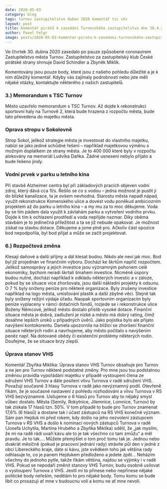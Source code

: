 ```yaml
---
date: 2020-05-03
category: blog
tags: turnov zastupitelstvo duben 2020 komentář tsc vhs
layout: post
title: Komentář pirátů k zasedání Turnovského zastupitelstva dne 30.4.2020 
author: Pavel Felgr
image: posts/2020-05-03-komentar-piratu-k-zasedani-turnovskeho-zastupitelstva-dne-3042020.jpg
---
```


Ve čtvrtek 30. dubna 2020 zasedalo po pauze způsobené coronavirem Zastupitelstvo města Turnov. Zastupitelstvo za zastupitelský klub České pirátské strany shrnuje David Schindler a Zbyněk Miklík.

Komentovány jsou pouze body, které jsou z našeho pohledu důležité a je k nim důležitý komentář. Kdyby vás zajímaly podrobnosti nebo jste měli nějaké otázky, kontaktujte některého z našich zastupitelů.

### 3.) Memorandum s TSC Turnov ###
Město uzavřelo memorandum s TSC Turnov. Až dojde k rekonstrukci sportovní haly na Turnově 2, která bude hrazena z rozpočtu města, bude tato převedena do majetku města. 

### Oprava stropu v Sokolovně ###

Strop Sokol, jelikož strategie města je investovat do vlastního majetku, nabízí se jako jediné schůdné řešení – například majetkovou výměnu s možným doplatkem ze strany města. 
Je to 400 000 které byly v rozpočtu alokovány na memoriál Ludvíka Daňka. Žádné usnesení nebylo přijato a bude řešeno jindy. 

### Vodní prvek v parku u letního kina ### 
Při stavbě Alzheimer centra byl při základových pracích objeven vodní zdroj, který dává cca 1l/s. Řešilo se co s vodou – jedna možnost je pustit ji do blízké kanalizace, ta je ovšem nevhodná. Starostu města napadl nápad, využít rekonstrukce Komenského ulice a dovést vodu poněkud ambiciozním projektem až do parku u letního kina – a my mu za to moc děkujeme. Voda by se tím pádem dala využít k závlahám parku a vytvoření vodního prvku. Dojde k tím k ochlazení prostředí a voda nepřijde nazmar. Díky oběma stavbám je to jedinečná příležitost a ta se již nebude opakovat. Je možnost získat na stavbu dotace. Děkujeme a jsme plně pro. Ačkoliv část opozice bod nepodpořila, byl bod přijat a může se začít projektovat. 

### 6.) Rozpočtová změna ### 
Klesají daňové a další příjmy a dál klesat budou. Nikdo ale neví jak moc. Bod byl již projednán ve finančním výboru. Dochází ke škrtům napříč rozpočtem. 
Jelikož samosprávy a jejich investice jsou významným pohonem celé ekonomiky, bychom neradi škrtali šmahem investice. Nicméně úspory budou nutné, dochází například k odkladu některých investic a v záloze, pokud by se situace více zhoršovala, jsou další nákladní projekty k odsunu. O 7 % byly sníženy peníze pro některé organizace. Byly zrušeny investice například na logo města, umisťování plastik a další zbytné věci. Stejně tak byly sníženy režijní výdaje úřadu. Naopak sportovním organizacím byly peníze vyplaceny v rámci dotačních fondů, rozjede se i rekonstrukce ulice Boženy Němcové, jelikož město dostalo příslib vysoké dotace. Finanční situace města je dobrá, zadlužení je nízké a město má dobrý rating, čímž dosáhne lepších úroků u případných úvěrů. Jako pojistka bylo ale přijato navýšení kontokorentu. Daniela upozornila na blížící se zhoršení finanční situace některých rodin a navrhujeme, aby město počítalo s navýšením peněz např. Na dotované obědy či existenční problémy některých rodin. Doufejme, že se situace brzy zlepší. 

### Úprava stanov VHS ### 
Komentář Zbyňka Miklíka: 
Úprava stanov VHS Turnov obsahuje pro Turnov a ne jen pro Turnov některé podstatné změny. 
Pro mne jsou tou podstatnou změnou pravidla vypořádání majetku v případě vystoupení člena ze sdružení VHS Turnov a dále posílení vlivu Turnova v radě sdružení VHS.
Považuji současné 3 hlasy Turnova v radě jako nevýznamný podíl. Otevřeně říkám, že je současné nastavení z pohledu rozhodování a vlivu Turnova v RS VHS bezvýznamné. Usilujeme o 6 hlasů pro Turnov aby to nějaký smysl vůbec dostalo. Města (Semily, Rokytnice, Jilemnice, Lomnice, Turnov) by tak získala 17 hlasů tzn. 50%. V tom případě to bude pro Turnov znamenat 17,6% (6 hlasů) a dostane tak i účast zástupců na RS VHS konečně význam.
Sám pan Hejduk mi před rokem, kdy došlo na jeho nezvolení zástupcem Turnova v RS VHS a došlo k nominací nových zástupců Turnova v radě (Josefa Uchytila, Martina Hrubého a Zbyňka Miklíka) sdělil, že „jak myslím, že mi na radě rádi uvaří kávu ale to je tak všechno co tam zmůžu“ a měl pravdu. Je to tak.... Můžete přemýšlet o tom proč tomu tak je. Jednou nebo dvakrát měsíčně (pokud je pracovní jednání rady) strávíte půl den v jedné z obcí Libereckého kraje, dáte si kávu, jste svědkem toho jak většina rady odhlasuje to, co je panem Hejdukem předloženo a jedete zpět... Neházím všechny do jednoho pytle, takže říkám většina, najdou se výjimky i v radě VHS.
Pokud se nepodaří změnit stanovy VHS Turnov, budu osobně usilovat o vystoupení Turnova z VHS. Jestli mi to přinese nebo nepřinese nějaké politické body neřeším, nedělám to pro nějaké body. Tomu komu se bude líbit co prosazuji ať mne v budoucnu volí a komu ne ať mne nevolí.



